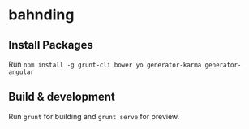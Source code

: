 # bahnding

## Install Packages

Run `npm install -g grunt-cli bower yo generator-karma generator-angular`

## Build & development

Run `grunt` for building and `grunt serve` for preview.
